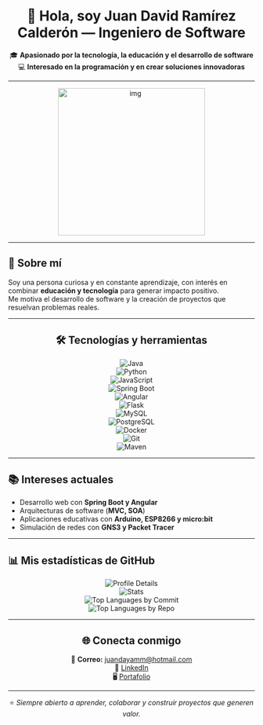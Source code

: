 <!-- Encabezado centrado -->
<div align="center">
  
# 👋 Hola, soy Juan David Ramírez Calderón — Ingeniero de Software

🎓 **Apasionado por la tecnología, la educación y el desarrollo de software**  
💻 **Interesado en la programación y en crear soluciones innovadoras** 

---

<!-- Imagen Opcional -->
<img src="https://github.com/user-attachments/assets/cf56ee61-3a88-4b19-8781-259db89d73f3" alt="img" width="300"/>

---

</div>

## 🚀 Sobre mí  
Soy una persona curiosa y en constante aprendizaje, con interés en combinar **educación y tecnología** para generar impacto positivo.  
Me motiva el desarrollo de software y la creación de proyectos que resuelvan problemas reales.  

---

<div align="center">

## 🛠️ Tecnologías y herramientas  

![Java](https://img.shields.io/badge/Java-red?logo=openjdk&logoColor=white&style=for-the-badge)  
![Python](https://img.shields.io/badge/Python-3776AB?logo=python&logoColor=white&style=for-the-badge)  
![JavaScript](https://img.shields.io/badge/JavaScript-F7DF1E?logo=javascript&logoColor=black&style=for-the-badge)  
![Spring Boot](https://img.shields.io/badge/Spring_Boot-6DB33F?logo=springboot&logoColor=white&style=for-the-badge)  
![Angular](https://img.shields.io/badge/Angular-DD0031?logo=angular&logoColor=white&style=for-the-badge)  
![Flask](https://img.shields.io/badge/Flask-000000?logo=flask&logoColor=white&style=for-the-badge)  
![MySQL](https://img.shields.io/badge/MySQL-4479A1?logo=mysql&logoColor=white&style=for-the-badge)  
![PostgreSQL](https://img.shields.io/badge/PostgreSQL-4169E1?logo=postgresql&logoColor=white&style=for-the-badge)  
![Docker](https://img.shields.io/badge/Docker-2496ED?logo=docker&logoColor=white&style=for-the-badge)  
![Git](https://img.shields.io/badge/Git-F05032?logo=git&logoColor=white&style=for-the-badge)  
![Maven](https://img.shields.io/badge/Maven-C71A36?logo=apachemaven&logoColor=white&style=for-the-badge)  

</div>

---

## 📚 Intereses actuales  
- Desarrollo web con **Spring Boot y Angular**  
- Arquitecturas de software (**MVC, SOA**)  
- Aplicaciones educativas con **Arduino, ESP8266 y micro:bit**  
- Simulación de redes con **GNS3 y Packet Tracer**  

---

## 📊 Mis estadísticas de GitHub  

<div align="center">


<!-- Tarjetas modernas -->
![Profile Details](https://github-profile-summary-cards.vercel.app/api/cards/profile-details?username=Juanda099&theme=radical)  
![Stats](https://github-profile-summary-cards.vercel.app/api/cards/stats?username=Juanda099&theme=radical)  
![Top Languages by Commit](https://github-profile-summary-cards.vercel.app/api/cards/most-commit-language?username=Juanda099&theme=radical)  
![Top Languages by Repo](https://github-profile-summary-cards.vercel.app/api/cards/repos-per-language?username=Juanda099&theme=radical)  

</div>



---

<div align="center">
  
## 🌐 Conecta conmigo  
📧 **Correo:** juandayamm@hotmail.com  
💼 [LinkedIn](https://linkedin.com/in/juan-david-ramirez-calderon-03ab5327a/)  
🖥️ [Portafolio](https://juanda099.github.io/)  

</div>

---

<div align="center">

⭐️ _Siempre abierto a aprender, colaborar y construir proyectos que generen valor._  

</div>

